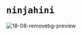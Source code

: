 # ``ninjahini``






![18-08-removebg-preview](https://user-images.githubusercontent.com/106864876/223979941-ca7c270e-7e9f-4675-b2ff-549428079325.png)
